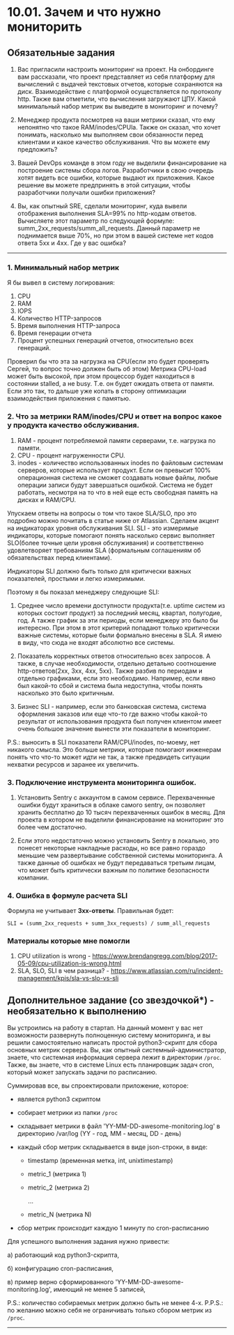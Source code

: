 # 10.01. Зачем и что нужно мониторить

## Обязательные задания

1. Вас пригласили настроить мониторинг на проект. На онбординге вам рассказали, что проект представляет из себя 
платформу для вычислений с выдачей текстовых отчетов, которые сохраняются на диск. Взаимодействие с платформой 
осуществляется по протоколу http. Также вам отметили, что вычисления загружают ЦПУ. Какой минимальный набор метрик вы
выведите в мониторинг и почему?

2. Менеджер продукта посмотрев на ваши метрики сказал, что ему непонятно что такое RAM/inodes/CPUla. Также он сказал, 
что хочет понимать, насколько мы выполняем свои обязанности перед клиентами и какое качество обслуживания. Что вы 
можете ему предложить?

3. Вашей DevOps команде в этом году не выделили финансирование на построение системы сбора логов. Разработчики в свою 
очередь хотят видеть все ошибки, которые выдают их приложения. Какое решение вы можете предпринять в этой ситуации, 
чтобы разработчики получали ошибки приложения?

3. Вы, как опытный SRE, сделали мониторинг, куда вывели отображения выполнения SLA=99% по http-кодам ответов. 
Вычисляете этот параметр по следующей формуле: summ_2xx_requests/summ_all_requests. Данный параметр не поднимается выше 
70%, но при этом в вашей системе нет кодов ответа 5xx и 4xx. Где у вас ошибка?

---
### 1. Минимальный набор метрик

Я бы вывел в систему логирования:

1. CPU
2. RAM
3. IOPS
4. Количество HTTP-запросов
5. Время выполнения HTTP-запроса
6. Время генерации отчета
7. Процент успешных генераций отчетов, относительно всех генераций.

Проверил бы что эта за нагрузка на CPU(если это будет проверять Сергей, то вопрос точно должен быть об этом)
Метрика CPU-load может быть высокой, при этом процессор будет находиться в состоянии stalled, а не busy.
Т.е. он будет ожидать ответа от памяти. Если это так, то дальше уже копать в сторону оптимизации 
взаимодействия приложения с памятью.

### 2. Что за метрики RAM/inodes/CPU и ответ на вопрос какое у продукта качество обслуживания.

1. RAM - процент потребляемой памяти серверами, т.е. нагрузка по памяти.
2. CPU - процент нагруженности CPU.
3. inodes - количество использованных inodes по файловым системам серверов, которые использует продукт. 
Если он превысит 100% операционная система не сможет создавать новые файлы, любые операции записи будут завершаться 
ошибкой. Система не будет работать, несмотря на то что в ней еще есть свободная память на дисках и RAM/CPU.

Упускаем ответы на вопросы о том что такое SLA/SLO, про это подробно можно почитать в статье ниже от Atlassian.
Сделаем акцент на индикаторах уровня обслуживания SLI. SLI - это измеримые индикаторы, которые помогают понять насколько
сервис выполняет SLO(более точные цели уровня обслуживания) и соответственно удовлетворяет требованиям SLA
(формальным соглашениям об обязательствах перед клиентами).

Индикаторы SLI должно быть только для критически важных показателей, простыми и легко измеримыми.

Поэтому я бы показал менеджеру следующие SLI:

1. Среднее число времени доступности продукта(т.е. uptime систем из которых состоит продукт) за последний месяц, квартал, полугодие, год.
А также график за эти периоды, если менеджеру это было бы интересно.
При этом в этот критерий попадают только критически важные системы, которые были формально внесены в SLA. 
Я имею в виду, что сюда не входят абсолютно все системы.

2. Показатель корректных ответов относительно всех запросов.
А также, в случае необходимости, отдельно детально соотношение http-ответов(2xx, 3xx, 4xx, 5xx).
Также разбив по периодам и отдельно графиками, если это необходимо.
Например, если явно был какой-то сбой и система была недоступна, чтобы понять насколько это было критичным.

3. Бизнес SLI - например, если это банковская система, система оформления заказов или еще что-то где важно чтобы какой-то
результат от использования продукта был получен клиентом имеет очень большое значение вынести эти показатели в мониторинг.

P.S.: выносить в SLI показатели RAM/CPU/inodes, по-моему, нет никакого смысла. Это больше метрики, которые помогают
инженерам понять что что-то может идти не так, а также предвидеть ситуации нехватки ресурсов и заранее их увеличить. 

### 3. Подключение инструмента мониторинга ошибок.

1. Установить Sentry с аккаунтом в самом сервисе. Перехваченные ошибки будут храниться в облаке самого sentry,
он позволяет хранить бесплатно до 10 тысяч перехваченных ошибок в месяц. Для проекта в котором не выделили финансирование
на мониторинг это более чем достаточно.

2. Если этого недостаточно можно установить Sentry в локально, это понесет некоторые накладные расходы, но все равно
гораздо меньшие чем развертывание собственной системы мониторинга. А также данные об ошибках не будут передаваться
третьим лицам, что может быть критически важным по политике безопасности компании.

### 4. Ошибка в формуле расчета SLI

Формула не учитывает **3xx-ответы**. Правильная будет:

`SLI = (summ_2xx_requests + summ_3xx_requests) / summ_all_requests`

### Материалы которые мне помогли

1. CPU utilization is wrong -  https://www.brendangregg.com/blog/2017-05-09/cpu-utilization-is-wrong.html
2. SLA, SLO, SLI в чем разница? - https://www.atlassian.com/ru/incident-management/kpis/sla-vs-slo-vs-sli

## Дополнительное задание (со звездочкой*) - необязательно к выполнению

Вы устроились на работу в стартап. На данный момент у вас нет возможности развернуть полноценную систему 
мониторинга, и вы решили самостоятельно написать простой python3-скрипт для сбора основных метрик сервера. Вы, как 
опытный системный-администратор, знаете, что системная информация сервера лежит в директории `/proc`. 
Также, вы знаете, что в системе Linux есть  планировщик задач cron, который может запускать задачи по расписанию.

Суммировав все, вы спроектировали приложение, которое:
- является python3 скриптом
- собирает метрики из папки `/proc`
- складывает метрики в файл 'YY-MM-DD-awesome-monitoring.log' в директорию /var/log 
(YY - год, MM - месяц, DD - день)
- каждый сбор метрик складывается в виде json-строки, в виде:
  + timestamp (временная метка, int, unixtimestamp)
  + metric_1 (метрика 1)
  + metric_2 (метрика 2)
  
     ...
     
  + metric_N (метрика N)
  
- сбор метрик происходит каждую 1 минуту по cron-расписанию

Для успешного выполнения задания нужно привести:

а) работающий код python3-скрипта,

б) конфигурацию cron-расписания,

в) пример верно сформированного 'YY-MM-DD-awesome-monitoring.log', имеющий не менее 5 записей,

P.S.: количество собираемых метрик должно быть не менее 4-х.
P.P.S.: по желанию можно себя не ограничивать только сбором метрик из `/proc`.

---